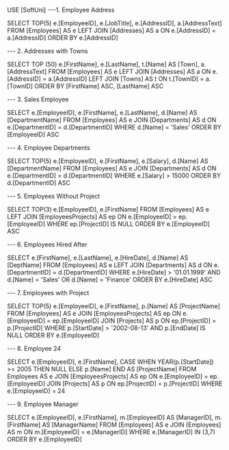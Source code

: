 USE [SoftUni]
---1.	Employee Address

SELECT TOP(5) 
	   e.[EmployeeID], 
	   e.[JobTitle], 
	   e.[AddressID], 
	   a.[AddressText]
FROM [Employees] AS e
LEFT JOIN [Addresses] AS a
ON e.[AddressID] = a.[AddressID]
ORDER BY e.[AddressID]

--- 2.	Addresses with Towns

SELECT TOP (50)
	   e.[FirstName],
	   e.[LastName],
	   t.[Name] AS [Town],
	   a.[AddressText]
 FROM [Employees] AS e
 LEFT JOIN [Addresses] AS a ON e.[AddressID] = a.[AddressID]
 LEFT JOIN [Towns] AS t ON t.[TownID] = a.[TownID]
 ORDER BY [FirstName] ASC, [LastName] ASC

--- 3.	Sales Employee

SELECT e.[EmployeeID],
		e.[FirstName],
		e.[LastName],
		d.[Name] AS [DepartmentName]
 FROM [Employees] AS e
 JOIN [Departments] AS d ON e.[DepartmentID] = d.[DepartmentID]
 WHERE d.[Name] = 'Sales'
 ORDER BY [EmployeeID] ASC

--- 4.	Employee Departments

SELECT TOP(5) e.[EmployeeID],
		e.[FirstName],
		e.[Salary],
		d.[Name] AS [DepartmentName]
 FROM [Employees] AS e
 JOIN [Departments] AS d ON e.[DepartmentID] = d.[DepartmentID]
 WHERE e.[Salary] > 15000
 ORDER BY d.[DepartmentID] ASC

--- 5.	Employees Without Project

SELECT TOP(3) e.[EmployeeID],
		       e.[FirstName]
 FROM [Employees] AS e
 LEFT JOIN [EmployeesProjects] AS ep ON e.[EmployeeID] = ep.[EmployeeID]
 WHERE ep.[ProjectID] IS NULL
 ORDER BY e.[EmployeeID] ASC

--- 6.	Employees Hired After

SELECT e.[FirstName],
		e.[LastName],
		e.[HireDate],
		d.[Name] AS [DeptName]
 FROM [Employees] AS e
 LEFT JOIN [Departments] AS d ON e.[DepartmentID] = d.[DepartmentID]
 WHERE e.[HireDate] > '01.01.1999' AND d.[Name] = 'Sales' OR d.[Name] = 'Finance'
 ORDER BY e.[HireDate] ASC

--- 7.	Employees with Project

 SELECT TOP(5) e.[EmployeeID],
				e.[FirstName],
				p.[Name] AS [ProjectName] 
 FROM [Employees] AS e
 JOIN [EmployeesProjects] AS ep
 ON e.[EmployeeID] = ep.[EmployeeID]
 JOIN [Projects] AS p 
 ON ep.[ProjectID] = p.[ProjectID]
 WHERE p.[StartDate] > '2002-08-13' AND p.[EndDate] IS NULL
 ORDER BY e.[EmployeeID] 

--- 8.	Employee 24

SELECT e.[EmployeeID],
		e.[FirstName],
		CASE
			WHEN YEAR(p.[StartDate]) >= 2005 THEN NULL
			ELSE p.[Name] 
			END AS [ProjectName]
 FROM Employees AS e
  JOIN [EmployeesProjects] AS ep ON e.[EmployeeID] = ep.[EmployeeID]
  JOIN [Projects] AS p ON ep.[ProjectID] = p.[ProjectID]
 WHERE e.[EmployeeID] = 24

--- 9.	Employee Manager

SELECT
e.[EmployeeID],
e.[FirstName],
m.[EmployeeID] AS [ManagerID],
m.[FirstName] AS [ManagerName]
	FROM [Employees] AS e
		JOIN [Employees] AS m
			ON m.[EmployeeID] = e.[ManagerID]
		WHERE e.[ManagerID] IN (3,7) 
	ORDER BY e.[EmployeeID]


